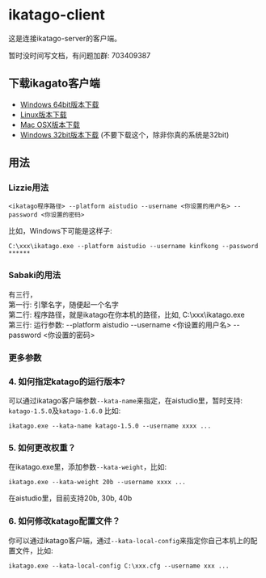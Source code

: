 # ikatago-client
这是连接ikatago-server的客户端。

暂时没时间写文档，有问题加群: 703409387

## 下载ikagato客户端

* [Windows 64bit版本下载](https://github.com/kinfkong/ikatago-client/releases/download/1.3.1/ikatago-1.3.1-win64.zip) 
* [Linux版本下载](https://github.com/kinfkong/ikatago-client/releases/download/1.3.1/ikatago-1.3.1-linux.zip) 
* [Mac OSX版本下载](https://github.com/kinfkong/ikatago-client/releases/download/1.3.1/ikatago-1.3.1-mac-osx.zip) 
* [Windows 32bit版本下载](https://github.com/kinfkong/ikatago-client/releases/download/1.3.1/ikatago-1.3.1-win32.zip) (不要下载这个，除非你真的系统是32bit) 

## 用法 

### Lizzie用法 
```
<ikatago程序路径> --platform aistudio --username <你设置的用户名> --password <你设置的密码>
```
比如，Windows下可能是这样子:
```
C:\xxx\ikatago.exe --platform aistudio --username kinfkong --password ******
```

### Sabaki的用法
有三行，  
第一行: 引擎名字，随便起一个名字  
第二行: 程序路径，就是ikatago在你本机的路径，比如, C:\xxx\ikatago.exe  
第三行: 运行参数: --platform aistudio --username <你设置的用户名>   --password <你设置的密码>  

### 更多参数

### 4. 如何指定katago的运行版本?
可以通过ikatago客户端参数`--kata-name`来指定，在aistudio里，暂时支持: `katago-1.5.0`及`katago-1.6.0`
比如:
```
ikatago.exe --kata-name katago-1.5.0 --username xxxx ...
```

### 5. 如何更改权重？

在ikatago.exe里，添加参数`--kata-weight`，比如:
```
ikatago.exe --kata-weight 20b --username xxxx ...
```
在aistudio里，目前支持20b, 30b, 40b

### 6. 如何修改katago配置文件？
你可以通过ikatago客户端，通过`--kata-local-config`来指定你自己本机上的配置文件，比如:

```
ikatago.exe --kata-local-config C:\xxx.cfg --username xxx ...
```


